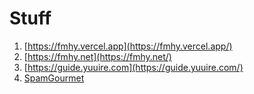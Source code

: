 # Stuff
1. [https://fmhy.vercel.app](https://fmhy.vercel.app/)
2. [https://fmhy.net](https://fmhy.net/)
3. [https://guide.yuuire.com](https://guide.yuuire.com/)
4. [SpamGourmet](https://www.spamgourmet.com/index.pl)



